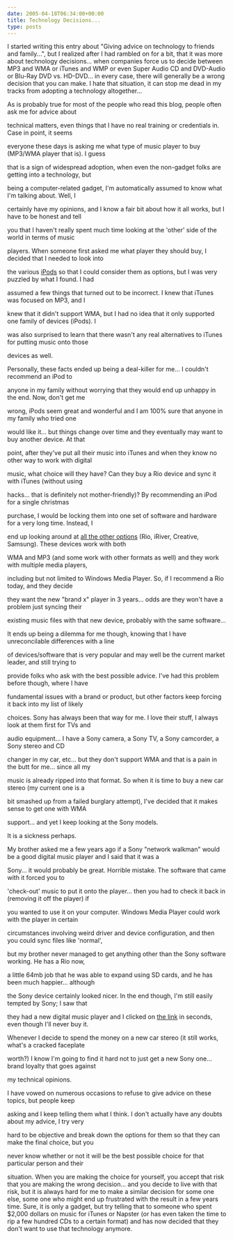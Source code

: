 ```yaml
---
date: 2005-04-18T06:34:00+00:00
title: Technology Decisions...
type: posts
---
```

I started writing this entry about "Giving advice on technology to friends and family...", but I realized after I had rambled on for a bit, that it was more about technology decisions... when companies force us to decide between MP3 and WMA or iTunes and WMP or even Super Audio CD and DVD-Audio or Blu-Ray DVD vs. HD-DVD... in every case, there will generally be a wrong decision that you can make. I hate that situation, it can stop me dead in my tracks from adopting a technology altogether...

As is probably true for most of the people who read this blog, people often ask me for advice about

technical matters, even things that I have no real training or credentials in. Case in point, it seems

everyone these days is asking me what type of music player to buy (MP3/WMA player that is). I guess

that is a sign of widespread adoption, when even the non-gadget folks are getting into a technology, but

being a computer-related gadget, I'm automatically assumed to know what I'm talking about. Well, I

certainly have my opinions, and I know a fair bit about how it all works, but I have to be honest and tell

you that I haven't really spent much time looking at the 'other' side of the world in terms of music

players. When someone first asked me what player they should buy, I decided that I needed to look into

the various [iPods](http://www.FreeiPodShuffle.com/?r=14790940) so that I could consider them as options, but I was very puzzled by what I found. I had

assumed a few things that turned out to be incorrect. I knew that iTunes was focused on MP3, and I

knew that it didn't support WMA, but I had no idea that it only supported one family of devices (iPods). I

was also surprised to learn that there wasn't any real alternatives to iTunes for putting music onto those

devices as well.

Personally, these facts ended up being a deal-killer for me... I couldn't recommend an iPod to

anyone in my family without worrying that they would end up unhappy in the end. Now, don't get me

wrong, iPods seem great and wonderful and I am 100% sure that anyone in my family who tried one

would like it... but things change over time and they eventually may want to buy another device. At that

point, after they've put all their music into iTunes and when they know no other way to work with digital

music, what choice will they have? Can they buy a Rio device and sync it with iTunes (without using

hacks... that is definitely not mother-friendly)? By recommending an iPod for a single christmas

purchase, I would be locking them into one set of software and hardware for a very long time. Instead, I

end up looking around at [all the other options](http://www.mp3players4free.com/default.aspx?r=206786) (Rio, iRiver, Creative, Samsung). These devices work with both

WMA and MP3 (and some work with other formats as well) and they work with multiple media players,

including but not limited to Windows Media Player. So, if I recommend a Rio today, and they decide

they want the new "brand x" player in 3 years... odds are they won't have a problem just syncing their

existing music files with that new device, probably with the same software...

It ends up being a dilemma for me though, knowing that I have unreconcilable differences with a line

of devices/software that is very popular and may well be the current market leader, and still trying to

provide folks who ask with the best possible advice. I've had this problem before though, where I have

fundamental issues with a brand or product, but other factors keep forcing it back into my list of likely

choices. Sony has always been that way for me. I love their stuff, I always look at them first for TVs and

audio equipment... I have a Sony camera, a Sony TV, a Sony camcorder, a Sony stereo and CD

changer in my car, etc... but they don't support WMA and that is a pain in the butt for me... since all my

music is already ripped into that format. So when it is time to buy a new car stereo (my current one is a

bit smashed up from a failed burglary attempt), I've decided that it makes sense to get one with WMA

support... and yet I keep looking at the Sony models.

It is a sickness perhaps.

My brother asked me a few years ago if a Sony "network walkman" would be a good digital music player and I said that it was a

Sony... it would probably be great. Horrible mistake. The software that came with it forced you to

'check-out' music to put it onto the player... then you had to check it back in (removing it off the player) if

you wanted to use it on your computer. Windows Media Player could work with the player in certain

circumstances involving weird driver and device configuration, and then you could sync files like 'normal',

but my brother never managed to get anything other than the Sony software working. He has a Rio now,

a little 64mb job that he was able to expand using SD cards, and he has been much happier... although

the Sony device certainly looked nicer. In the end though, I'm still easily tempted by Sony; I saw that

they had a new digital music player and I clicked on [the link](http://www.sonystyle.com/is-bin/INTERSHOP.enfinity/eCS/Store/en/-/USD/SY_DisplayProductInformation-Start?ProductSKU=NWE99&#038;Dept=audio&#038;CategoryName=pa_flashMemory) in seconds, even though I'll never buy it.

Whenever I decide to spend the money on a new car stereo (it still works, what's a cracked faceplate

worth?) I know I'm going to find it hard not to just get a new Sony one... brand loyalty that goes against

my technical opinions.

I have vowed on numerous occasions to refuse to give advice on these topics, but people keep

asking and I keep telling them what I think. I don't actually have any doubts about my advice, I try very

hard to be objective and break down the options for them so that they can make the final choice, but you

never know whether or not it will be the best possible choice for that particular person and their

situation. When you are making the choice for yourself, you accept that risk that you are making the wrong decision... and you decide to live with that risk, but it is always hard for me to make a similar decision for some one else, some one who might end up frustrated with the result in a few years time. Sure, it is only a gadget, but try telling that to someone who spent $2,000 dollars on music for iTunes or Napster (or has even taken the time to rip a few hundred CDs to a certain format) and has now decided that they don't want to use that technology anymore.

